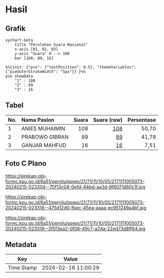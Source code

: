 # Hasil

## Grafik

```mermaid
xychart-beta
    title "Perolehan Suara Nasional"
    x-axis [01, 02, 03]
    y-axis "Suara" 0 --> 108
    bar [108, 89, 16]
```

```mermaid
%%{init: {"pie": {"textPosition": 0.5}, "themeVariables": {"pieOuterStrokeWidth": "5px"}} }%%
pie showData
    "1" : 108
    "2" : 89
    "3" : 16
```

## Tabel

| No. | Nama Paslon    | Suara | Suara (raw) | Persentase |
|:--- |:-------------- | -----:| -----------:| ----------:|
| 1   | ANIES MUHAIMIN | 108   | [108][p-1]  | 50,70      |
| 2   | PRABOWO GIBRAN | 89    | [89][p-2]   | 41,78      |
| 3   | GANJAR MAHFUD  | 16    | [16][p-3]   | 7,51       |


[p-1]: https://github.com/gigit-pemilu/pemilu-2024/blob/main/pilpres/hitung-suara/sub/21-kepulauan-riau/sub/71-kota-batam/sub/11-sagulung/sub/1005-sungai-langkai/sub/073-tps/sub/paslon-1.txt
[p-2]: https://github.com/gigit-pemilu/pemilu-2024/blob/main/pilpres/hitung-suara/sub/21-kepulauan-riau/sub/71-kota-batam/sub/11-sagulung/sub/1005-sungai-langkai/sub/073-tps/sub/paslon-2.txt
[p-3]: https://github.com/gigit-pemilu/pemilu-2024/blob/main/pilpres/hitung-suara/sub/21-kepulauan-riau/sub/71-kota-batam/sub/11-sagulung/sub/1005-sungai-langkai/sub/073-tps/sub/paslon-3.txt

## Foto C Plano

https://sirekap-obj-formc.kpu.go.id/6a51/pemilu/ppwp/21/71/11/10/05/2171111005073-20240215-023304--70f13c04-0efd-44bd-aa3d-9f6071d60c1f.jpg

https://sirekap-obj-formc.kpu.go.id/6a51/pemilu/ppwp/21/71/11/10/05/2171111005073-20240215-023316--475d12d0-fbec-45ea-aaaa-ec951249a4bf.jpg

https://sirekap-obj-formc.kpu.go.id/6a51/pemilu/ppwp/21/71/11/10/05/2171111005073-20240215-023319--2f5f3ea2-0f08-49c7-a24a-22ed73d8ff64.jpg


## Metadata

| Key        | Value               |
| ---------- | ------------------- |
| Time Stamp | 2024-02-16 11:00:29 |



